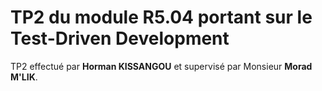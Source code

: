 # TP2 du module R5.04 portant sur le Test-Driven Development

TP2 effectué par **Horman KISSANGOU** et supervisé par Monsieur **Morad M'LIK**.
